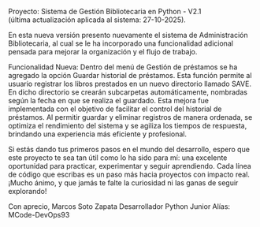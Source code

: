 Proyecto: Sistema de Gestión Bibliotecaria en Python - V2.1  
(última actualización aplicada al sistema: 27-10-2025).

En esta nueva versión presento nuevamente el sistema de Administración Bibliotecaria,
al cual se le ha incorporado una funcionalidad adicional pensada para mejorar la
organización y el flujo de trabajo.


Funcionalidad Nueva:
Dentro del menú de Gestión de préstamos se ha agregado la opción Guardar historial
de préstamos. Esta función permite al usuario registrar los libros prestados en un
nuevo directorio llamado SAVE. En dicho directorio se crearán subcarpetas automáticamente,
nombradas según la fecha en que se realiza el guardado.
Esta mejora fue implementada con el objetivo de facilitar el control del historial de
préstamos. Al permitir guardar y eliminar registros de manera ordenada, se optimiza el
rendimiento del sistema y se agiliza los tiempos de respuesta, brindando una experiencia más
eficiente y profesional.


Si estás dando tus primeros pasos en el mundo del desarrollo, espero que este proyecto te sea tan 
útil como lo ha sido para mí: una excelente oportunidad para practicar, experimentar y seguir aprendiendo. 
Cada línea de código que escribas es un paso más hacia proyectos con impacto real. ¡Mucho ánimo, y que 
jamás te falte la curiosidad ni las ganas de seguir explorando!


Con aprecio,
Marcos Soto Zapata
Desarrollador Python Junior
Alías: MCode-DevOps93

